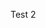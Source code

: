 Test 2

<script src="https://gist.github.com/simplegamemaker/16e076ab7f645e736857656733c5920b.js"></script>
